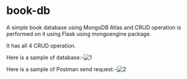 # book-db

A simple book database using MongoDB Atlas and CRUD operation is performed on it using Flask using mongoengine package.


It has all 4 CRUD operation.

Here is a sample of database:-![1](https://user-images.githubusercontent.com/79501138/177172641-d0e350ec-deef-4523-a754-df28d30831d8.jpg)


Here is a sample of Postman send request:-![2](https://user-images.githubusercontent.com/79501138/177172705-12bf345d-3605-4e7c-923e-96570a15629a.jpg)
